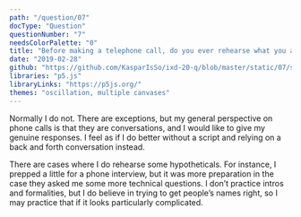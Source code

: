 ```yaml
---
path: "/question/07"
docType: "Question"
questionNumber: "7"
needsColorPalette: "0"
title: "Before making a telephone call, do you ever rehearse what you are going to say? Why?"
date: "2019-02-28"
github: "https://github.com/KasparIsSo/ixd-20-q/blob/master/static/07/sketch.js"
libraries: "p5.js"
libraryLinks: "https://p5js.org/"
themes: "oscillation, multiple canvases"
---
```


Normally I do not. There are exceptions, but my general perspective on phone calls is that they are conversations, and I would like to give my genuine responses. I feel as if I do better without a script and relying on a back and forth conversation instead.

There are cases where I do rehearse some hypotheticals. For instance, I prepped a little for a phone interview, but it was more preparation in the case they asked me some more technical questions. I don’t practice intros and formalities, but I do believe in trying to get people’s names right, so I may practice that if it looks particularly complicated.
